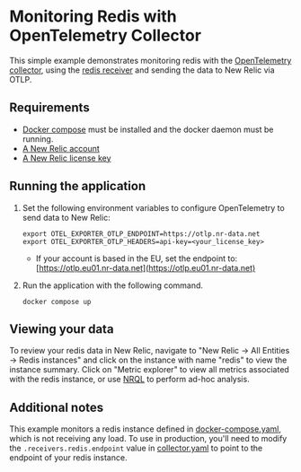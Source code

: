 # Monitoring Redis with OpenTelemetry Collector

This simple example demonstrates monitoring redis with the [OpenTelemetry collector](https://opentelemetry.io/docs/collector/), using the [redis receiver](https://github.com/open-telemetry/opentelemetry-collector-contrib/tree/main/receiver/redisreceiver) and sending the data to New Relic via OTLP.

## Requirements

* [Docker compose](https://docs.docker.com/compose/) must be installed and the docker daemon must be running.
* [A New Relic account](https://one.newrelic.com/)
* [A New Relic license key](https://docs.newrelic.com/docs/apis/intro-apis/new-relic-api-keys/#license-key)

## Running the application

1. Set the following environment variables to configure OpenTelemetry to send
   data to New Relic:

    ```shell
    export OTEL_EXPORTER_OTLP_ENDPOINT=https://otlp.nr-data.net
    export OTEL_EXPORTER_OTLP_HEADERS=api-key=<your_license_key>
    ```

    * If your account is based in the EU, set the endpoint to: [https://otlp.eu01.nr-data.net](https://otlp.eu01.nr-data.net)

2. Run the application with the following command.

    ```shell
    docker compose up
    ```

## Viewing your data

To review your redis data in New Relic, navigate to "New Relic -> All Entities -> Redis instances" and click on the instance with name "redis" to view the instance summary. Click on "Metric explorer" to view all metrics associated with the redis instance, or use [NRQL](https://docs.newrelic.com/docs/query-your-data/explore-query-data/get-started/introduction-querying-new-relic-data/) to perform ad-hoc analysis.

## Additional notes

This example monitors a redis instance defined in [docker-compose.yaml](docker-compose.yaml), which is not receiving any load. To use in production, you'll need to modify the `.receivers.redis.endpoint` value in [collector.yaml](./collector.yaml) to point to the endpoint of your redis instance.
